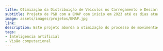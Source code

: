 ```yaml
---
title: Otimização da Distribuição de Veículos no Carregamento e Descarregamento de Navios:Uma Abordagem de Priorização
subtitle: Projeto de P&D com a EMAP com inicio em 2023 até os dias atuais
image: assets/images/projetos/EMAP.jpg
link: 
description: Este projeto aborda a otimização do processo de movimentação de veículos do Pátio Externo para a área de descarregamento, buscando soluções para evitar congestionamentos e garantir que não haja interrupções no descarregamento dos navios por falta de veículos. Para isso, foram desenvolvidos modelos matemáticos e algoritmos de otimização capazes de sugerir o número ideal de veículos a serem puxados para o descarregamento. Esses modelos permitem uma configuração flexível para equilibrar as filas entre diferentes clientes, maximizar a vazão de produtos transportados e, simultaneamente, minimizar a emissão de poluentes durante o processo.
tags:
- Inteligencia artificial
- Visão computacional
---
```


